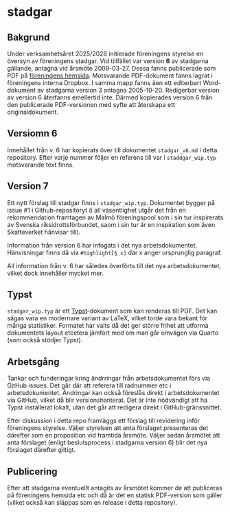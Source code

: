 # stadgar

## Bakgrund

Under verksamhetsåret 2025/2026 initierade föreningens styrelse en översyn av föreningens stadgar.
Vid tillfället var version **6** av stadgarna gällande, antagna vid årsmöte 2009-03-27.
Dessa fanns publicerade som PDF på [föreningens hemsida](https://statistikframjandet.se/wp-content/uploads/2022/12/FMS_stadgar_v6.pdf).
Motsvarande PDF-dokument fanns lagrat i föreningens interna Dropbox. I samma mapp fanns äen ett editerbart Word-dokument av stadgarna version 3 antagna 2005-10-20.
Redigerbar version av version 6 återfanns emellertid inte. Därmed kopierades version 6 från den publicerade PDF-versionen med syfte att återskapa ett originaldokument.

## Versiomn 6

Innehållet från v. 6 har kopierats över till dokumentet `stadgar_v6.md` i detta repository.
Efter varje nummer följer en referens till var i `staddgar_wip.typ` motsvarande text finns.

## Version 7

Ett nytt förslag till stadgar finns i `stadgar_wip.typ`.
Dokumentet bygger på issue #1 i Github-repositoryt (i all väsentlighet utgår det från en rekommendation framtagen av Malmö föreningspool som i sin tur inspirerats av Svenska riksidrottsförbundet, saom i sin tur är en inspiration som även Skatteverket hänvisar till).

Information från version 6 har infogats i det nya arbetsdokumentet. Hänvisningar finns då via `#highlight[§ x]` där x anger ursprunglig paragraf.

All information från v. 6 har således överförts till det nya arbetsdokumentet, vilket dock innehåller mycket mer. 

## Typst

`stadgar_wip.typ` är ett [Typst](https://typst.app/)-dokument som kan renderas till PDF. Det kan sägas vara en modernare variant av LaTeX, vilket torde vara bekant för många statistiker.
Formatet har valts då det ger större frihet att utforma dokumentets layout etcetera jämfört med om man går omvägen via Quarto (som också stödjer Typst).

## Arbetsgång

Tankar och funderingar kring ändrringar från arbetsdokumentet förs via GitHub issues. Det går där att referera till radnummer etc i arbetsdokumentet.
Ändringar kan också föreslås direkt i arbetsdokumentet via GitHub, vilket då blir versionshanterat. 
Det är inte nödvändigt att ha Typst installerat lokalt, utan det går att redigera direkt i GitHub-gränssnittet.

Efter diskussion i detta repo framläggs ett förslag till revidering inför föreningens styrelse. 
Väljer styrelsen att anta förslaget presenteras det därefter som en proposition vid framtida årsmöte.
Väljer sedan årsmötet att anta förslaget (enligt beslutsprocess i stadgarna version 6) blir det nya förslaget därefter giltigt. 

## Publicering

Efter att stadgarna eventuellt antagits av årsmötet kommer de att publiceras på föreningens hemsida etc och då är det en statisk PDF-version som gäller (vilket också kan släppas som en release i detta repository).
